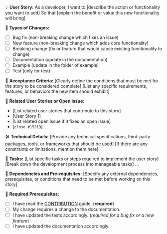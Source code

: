 💡 **User Story:**
As a developer,
I want to [describe the action or functionality you want to add]
So that [explain the benefit or value this new functionality will bring]

🛒 **Types of Changes:**
- [ ] Bug fix (non-breaking change which fixes an issue)
- [ ] New feature (non-breaking change which adds core functionality)
- [ ] Breaking change (fix or feature that would cause existing functionality to change)
- [ ] Documentation (update in the documentation)
- [ ] Example (update in the folder of example)
- [ ] Test (only for test)

🚀 **Acceptance Criteria:**
[Clearly define the conditions that must be met for the story to be considered complete]
[List any specific requirements, features, or behaviors the new item should exhibit]

🔀 **Related User Stories or Open Issue:**
- [List related user stories that contribute to this story]
- [User Story 1]
- [List related open issue if it fixes an open issue]
- [`close #15213`]

🛠️ **Technical Details:**
[Provide any technical specifications, third-party packages, tools, or frameworks that should be used]
[If there are any constraints or limitations, mention them here]

📑 **Tasks:**
[List specific tasks or steps required to implement the user story]
[Break down the development process into manageable tasks]
...

🔑 **Dependencies and Pre-requisites:**
[Specify any external dependencies, prerequisites, or conditions that need to be met before working on this story]

🤝 **Required Prerequisites:**
- [ ] I have read the [CONTRIBUTION](https://github.com/camel-ai/camel/blob/master/CONTRIBUTING.md) guide. (**required**)
- [ ] My change requires a change to the documentation.
- [ ] I have updated the tests accordingly. (*required for a bug fix or a new feature*)
- [ ] I have updated the documentation accordingly.